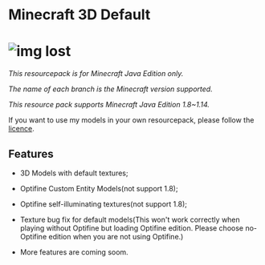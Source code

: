 # Minecraft 3D Default
# ![img lost](https://raw.githubusercontent.com/GeForceLegend/Minecraft-Default-3D/master/pack.png)

*This resourcepack is for Minecraft Java Edition only.*

*The name of each branch is the Minecraft version supported.*

*This resource pack supports Minecraft Java Edition 1.8~1.14.*

If you want to use my models in your own resourcepack, please follow the [licence](./LICENCE).

## Features

- 3D Models with default textures;

- Optifine Custom Entity Models(not support 1.8);

- Optifine self-illuminating textures(not support 1.8);

- Texture bug fix for default models(This won't work correctly when playing without Optifine but loading Optifine edition. Please choose no-Optifine edition when you are not using Optifine.)

- More features are coming soom.
